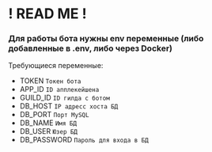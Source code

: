 # ! READ ME !
### Для работы бота нужны env переменные (либо добавленные в .env, либо через Docker)

Требующиеся переменные:
- TOKEN `Токен бота`
- APP_ID `ID апплекейшена`
- GUILD_ID `ID гилда с ботом`
- DB_HOST `IP адресс хоста БД`
- DB_PORT `Порт MySQL`
- DB_NAME `Имя БД`
- DB_USER `Юзер БД`
- DB_PASSWORD `Пароль для входа в БД`